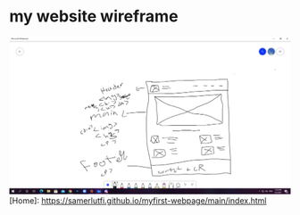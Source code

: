 # my website wireframe
![photo](wireframe.png)
[Home]:  https://samerlutfi.github.io/myfirst-webpage/main/index.html
